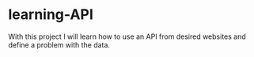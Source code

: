 # learning-API
With this project I will learn how to use an API from desired websites and define a problem with the data.
